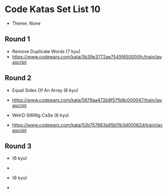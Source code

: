 # Code Katas Set List 10

- Theme: None

## Round 1

- Remove Duplicate Words (7 kyu)
- https://www.codewars.com/kata/5b39e3772ae7545f650000fc/train/javascript

## Round 2

- Equal Sides Of An Array (6 kyu)
- https://www.codewars.com/kata/5679aa472b8f57fb8c000047/train/javascript

- WeIrD StRiNg CaSe (6 kyu)
- https://www.codewars.com/kata/52b757663a95b11b3d00062d/train/javascript

## Round 3

-  (6 kyu)
- 

-  (6 kyu)
- 
